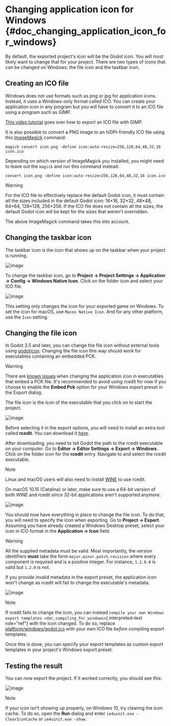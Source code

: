 # Changing application icon for Windows {#doc_changing_application_icon_for_windows}

By default, the exported project\'s icon will be the Godot icon. You
will most likely want to change that for your project. There are two
types of icons that can be changed on Windows: the file icon and the
taskbar icon.

## Creating an ICO file

Windows does not use formats such as png or jpg for application icons.
Instead, it uses a Windows-only format called ICO. You can create your
application icon in any program but you will have to convert it to an
ICO file using a program such as GIMP.

[This video tutorial](https://www.youtube.com/watch?v=uqV3UfM-n5Y) goes
over how to export an ICO file with GIMP.

It is also possible to convert a PNG image to an hiDPI-friendly ICO file
using this [ImageMagick](https://www.imagemagick.org/) command:

``` none
magick convert icon.png -define icon:auto-resize=256,128,64,48,32,16 icon.ico
```

Depending on which version of ImageMagick you installed, you might need
to leave out the `magick` and run this command instead:

``` none
convert icon.png -define icon:auto-resize=256,128,64,48,32,16 icon.ico
```

> [!WARNING]
> For the ICO file to effectively replace the default Godot icon, it
> must contain *all* the sizes included in the default Godot icon:
> 16×16, 32×32, 48×48, 64×64, 128×128, 256×256. If the ICO file does not
> contain all the sizes, the default Godot icon will be kept for the
> sizes that weren\'t overridden.
>
> The above ImageMagick command takes this into account.

## Changing the taskbar icon

The taskbar icon is the icon that shows up on the taskbar when your
project is running.

![image](img/icon_taskbar_icon.png)

To change the taskbar icon, go to **Project → Project Settings →
Application → Config → Windows Native Icon**. Click on the folder icon
and select your ICO file.

![image](img/icon_project_settings.png)

This setting only changes the icon for your exported game on Windows. To
set the icon for macOS, use `Macos Native Icon`. And for any other
platform, use the `Icon` setting.

## Changing the file icon

In Godot 3.5 and later, you can change the file icon without external
tools using [godoticon](https://github.com/pkowal1982/godoticon).
Changing the file icon this way should work for executables containing
an embedded PCK.

> [!WARNING]
> There are [known
> issues](https://github.com/godotengine/godot/issues/33466) when
> changing the application icon in executables that embed a PCK file.
> It\'s recommended to avoid using rcedit for now if you choose to
> enable the **Embed Pck** option for your Windows export preset in the
> Export dialog.

The file icon is the icon of the executable that you click on to start
the project.

![image](img/icon_file_icon.png)

Before selecting it in the export options, you will need to install an
extra tool called **rcedit**. You can download it
[here](https://github.com/electron/rcedit/releases).

After downloading, you need to tell Godot the path to the rcedit
executable on your computer. Go to **Editor → Editor Settings → Export →
Windows**. Click on the folder icon for the **rcedit** entry. Navigate
to and select the rcedit executable.

> [!NOTE]
> Linux and macOS users will also need to install
> [WINE](https://www.winehq.org/) to use rcedit.
>
> On macOS 10.15 (Catalina) or later, make sure to use a 64-bit version
> of both WINE and rcedit since 32-bit applications aren\'t supported
> anymore.

![image](img/icon_rcedit.png)

You should now have everything in place to change the file icon. To do
that, you will need to specify the icon when exporting. Go to **Project
→ Export**. Assuming you have already created a Windows Desktop preset,
select your icon in ICO format in the **Application → Icon** field.

> [!WARNING]
> All the supplied metadata must be valid. Most importantly, the version
> identifiers **must** take the form `major.minor.patch.revision` where
> every component is required and is a positive integer. For instance,
> `1.2.0.0` is valid but `1.2.0` is not.
>
> If you provide invalid metadata in the export preset, the application
> icon won\'t change as rcedit will fail to change the executable\'s
> metadata.

![image](img/icon_export_settings.png)

> [!NOTE]
> If rcedit fails to change the icon, you can instead
> `compile your own Windows export templates <doc_compiling_for_windows>`{.interpreted-text
> role="ref"} with the icon changed. To do so, replace
> [platform/windows/godot.ico](https://github.com/godotengine/godot/blob/master/platform/windows/godot.ico)
> with your own ICO file *before* compiling export templates.
>
> Once this is done, you can specify your export templates as custom
> export templates in your project\'s Windows export preset.

## Testing the result

You can now export the project. If it worked correctly, you should see
this:

![image](img/icon_result.png)

> [!NOTE]
> If your icon isn\'t showing up properly, on Windows 10, try clearing
> the icon cache. To do so, open the **Run** dialog and enter
> `ie4uinit.exe -ClearIconCache` or `ie4uinit.exe -show`.
